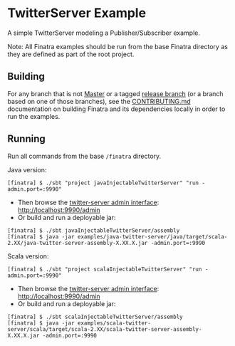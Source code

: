 # TwitterServer Example

A simple TwitterServer modeling a Publisher/Subscriber example.

Note: All Finatra examples should be run from the base Finatra directory as they are defined as part 
of the root project.

Building
--------

For any branch that is not [Master](https://github.com/twitter/finatra/tree/master) or a tagged 
[release branch](https://github.com/twitter/finatra/releases) (or a branch based on one of those 
branches), see the [CONTRIBUTING.md](../../CONTRIBUTING.md#building-dependencies) documentation on 
building Finatra and its dependencies locally in order to run the examples.

Running
-------

Run all commands from the base `/finatra` directory.

Java version:
```
[finatra] $ ./sbt "project javaInjectableTwitterServer" "run -admin.port=:9990"
```
* Then browse the [twitter-server admin interface](https://twitter.github.io/twitter-server/Features.html#admin-http-interface): [http://localhost:9990/admin](http://localhost:9990/admin)
* Or build and run a deployable jar:
```
[finatra] $ ./sbt javaInjectableTwitterServer/assembly
[finatra] $ java -jar examples/java-twitter-server/java/target/scala-2.XX/java-twitter-server-assembly-X.XX.X.jar -admin.port=:9990
```

Scala version:
```
[finatra] $ ./sbt "project scalaInjectableTwitterServer" "run -admin.port=:9990"
```
* Then browse the [twitter-server admin interface](https://twitter.github.io/twitter-server/Features.html#admin-http-interface): [http://localhost:9990/admin](http://localhost:9990/admin)
* Or build and run a deployable jar:
```
[finatra] $ ./sbt scalaInjectableTwitterServer/assembly
[finatra] $ java -jar examples/scala-twitter-server/scala/target/scala-2.XX/scala-twitter-server-assembly-X.XX.X.jar -admin.port=:9990
```
